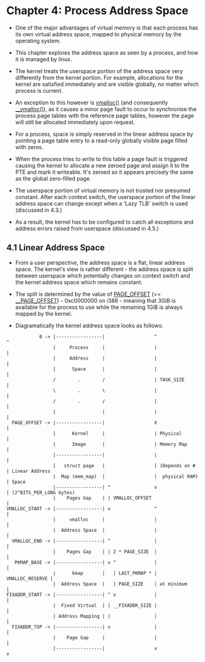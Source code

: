 # Chapter 4: Process Address Space

* One of the major advantages of virtual memory is that each process has its own
  virtual address space, mapped to physical memory by the operating system.

* This chapter explores the address space as seen by a process, and how it is
  managed by linux.

* The kernel treats the userspace portion of the address space very differently
  from the kernel portion. For example, allocations for the kernel are satisfied
  immediately and are visible globally, no matter which process is current.

* An exception to this however is [vmalloc()][vmalloc] (and consequently
  [__vmalloc()][__vmalloc]), as it causes a minor page fault to occur to
  synchronise the process page tables with the reference page tables, however
  the page will still be allocated immediately upon request.

* For a process, space is simply reserved in the linear address space by
  pointing a page table entry to a read-only globally visible page filled with
  zeros.

* When the process tries to write to this table a page fault is triggered
  causing the kernel to allocate a new zeroed page and assign it to the PTE and
  mark it writeable. It's zeroed so it appears precisely the same as the global
  zero-filled page.

* The userspace portion of virtual memory is not trusted nor presumed
  constant. After each context switch, the userspace portion of the linear
  address space can change except when a 'Lazy TLB' switch is used (discussed in
  4.3.)

* As a result, the kernel has to be configured to catch all exceptions and
  address errors raised from userspace (discussed in 4.5.)

## 4.1 Linear Address Space

* From a user perspective, the address space is a flat, linear address
  space. The kernel's view is rather different - the address space is split
  between userspace which potentially changes on context switch and the kernel
  address space which remains constant.

* The split is determined by the value of [PAGE_OFFSET][PAGE_OFFSET] (==
  [__PAGE_OFFSET][__PAGE_OFFSET]) - 0xc0000000 on i386 - meaning that 3GiB is
  available for the process to use while the remaining 1GiB is always mapped by
  the kernel.

* Diagramatically the kernel address space looks as follows:

```
            0 -> |-----------------|                  ^                 ^
                 |     Process     |                  |                 |
                 |     Address     |                  |                 |
                 |      Space      |                  |                 |
                 /        .        /                  | TASK_SIZE       |
                 \        .        \                  |                 |
                 /        .        /                  |                 |
                 |                 |                  |                 |
  PAGE_OFFSET -> |-----------------|                  X                 |
                 |      Kernel     |                  | Physical        |
                 |      Image      |                  | Memory Map      |
                 |-----------------|                  |                 |
                 |   struct page   |                  | (Depends on #   | Linear Address
                 |  Map (mem_map)  |                  |  physical RAM)  | Space
                 |-----------------| ^                v                 | (2^BITS_PER_LONG bytes)
                 |    Pages Gap    | | VMALLOC_OFFSET                   |
VMALLOC_START -> |-----------------| v                ^                 |
                 |     vmalloc     |                  |                 |
                 |  Address Space  |                  |                 |
  VMALLOC_END -> |-----------------| ^                |                 |
                 |    Pages Gap    | | 2 * PAGE_SIZE  |                 |
   PKMAP_BASE -> |-----------------| v ^              |                 |
                 |      kmap       |   | LAST_PKMAP * | VMALLOC_RESERVE |
                 |  Address Space  |   | PAGE_SIZE    | at minimum      |
FIXADDR_START -> |-----------------| ^ v              |                 |
                 |  Fixed Virtual  | | __FIXADDR_SIZE |                 |
                 | Address Mapping | |                |                 |
  FIXADDR_TOP -> |-----------------| v                |                 |
                 |    Page Gap     |                  |                 |
                 |-----------------|                  v                 v
```

[vmalloc]:http://fxr.watson.org/fxr/source/include/linux/vmalloc.h?v=linux-2.4.22#L37
[__vmalloc]:http://fxr.watson.org/fxr/source/mm/vmalloc.c?v=linux-2.4.22#L261
[PAGE_OFFSET]:http://fxr.watson.org/fxr/source/include/asm-i386/page.h?v=linux-2.4.22#L128
[__PAGE_OFFSET]:http://fxr.watson.org/fxr/source/include/asm-i386/page.h?v=linux-2.4.22#L81
